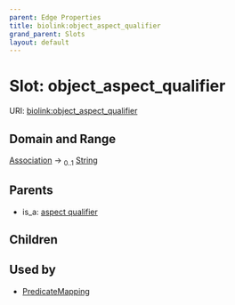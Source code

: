 ```yaml
---
parent: Edge Properties
title: biolink:object_aspect_qualifier
grand_parent: Slots
layout: default
---
```


# Slot: object_aspect_qualifier




URI: [biolink:object_aspect_qualifier](https://w3id.org/biolink/vocab/object_aspect_qualifier)

## Domain and Range

[Association](Association.md) ->  <sub>0..1</sub> [String](types/String.md)

## Parents

 *  is_a: [aspect qualifier](aspect_qualifier.md)

## Children


## Used by

 * [PredicateMapping](PredicateMapping.md)
